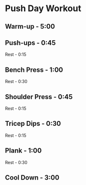 # Push Day Workout

## Warm-up - 5:00

## Push-ups - 0:45
Rest - 0:15

## Bench Press - 1:00
Rest - 0:30

## Shoulder Press - 0:45
Rest - 0:15

## Tricep Dips - 0:30
Rest - 0:15

## Plank - 1:00
Rest - 0:30

## Cool Down - 3:00